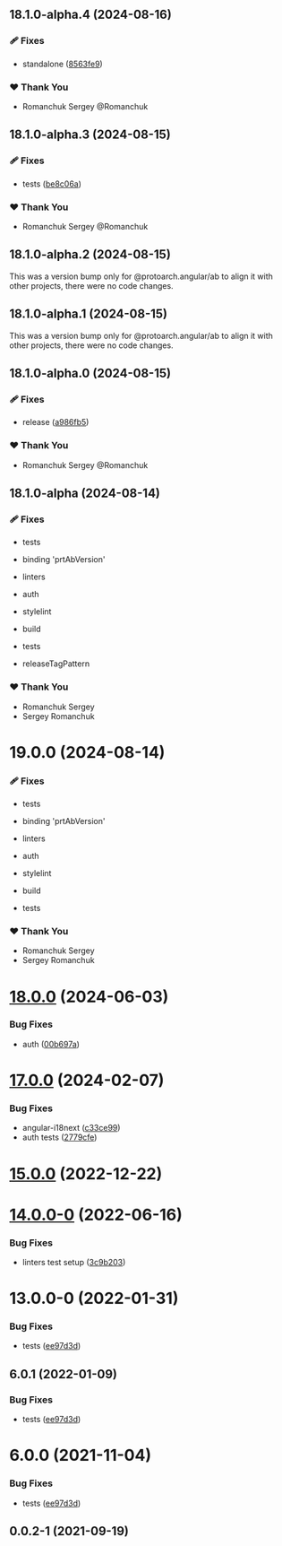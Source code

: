 ## 18.1.0-alpha.4 (2024-08-16)

### 🩹 Fixes

-   standalone ([8563fe9](https://github.com/protoarch/angular/commit/8563fe9))

### ❤️ Thank You

-   Romanchuk Sergey @Romanchuk

## 18.1.0-alpha.3 (2024-08-15)

### 🩹 Fixes

-   tests ([be8c06a](https://github.com/protoarch/angular/commit/be8c06a))

### ❤️ Thank You

-   Romanchuk Sergey @Romanchuk

## 18.1.0-alpha.2 (2024-08-15)

This was a version bump only for @protoarch.angular/ab to align it with other projects, there were no code changes.

## 18.1.0-alpha.1 (2024-08-15)

This was a version bump only for @protoarch.angular/ab to align it with other projects, there were no code changes.

## 18.1.0-alpha.0 (2024-08-15)

### 🩹 Fixes

-   release ([a986fb5](https://github.com/protoarch/angular/commit/a986fb5))

### ❤️ Thank You

-   Romanchuk Sergey @Romanchuk

## 18.1.0-alpha (2024-08-14)

### 🩹 Fixes

-   tests

-   binding 'prtAbVersion'

-   linters

-   auth

-   stylelint

-   build

-   tests

-   releaseTagPattern

### ❤️ Thank You

-   Romanchuk Sergey
-   Sergey Romanchuk

# 19.0.0 (2024-08-14)

### 🩹 Fixes

-   tests

-   binding 'prtAbVersion'

-   linters

-   auth

-   stylelint

-   build

-   tests

### ❤️ Thank You

-   Romanchuk Sergey
-   Sergey Romanchuk

# [18.0.0](https://github.com/protoarch/angular/compare/v18.0.0-1...v18.0.0) (2024-06-03)

### Bug Fixes

-   auth ([00b697a](https://github.com/protoarch/angular/commit/00b697a971fe58089e5e48abb61300debc6eec2c))

# [17.0.0](https://github.com/protoarch/angular/compare/v14.1.2...v17.0.0) (2024-02-07)

### Bug Fixes

-   angular-i18next ([c33ce99](https://github.com/protoarch/angular/commit/c33ce996ae42b4f495ad7b6eafeb45a78760393a))
-   auth tests ([2779cfe](https://github.com/protoarch/angular/commit/2779cfeb8a7eb859fb5f8e9f2d165603fa225df2))

# [15.0.0](https://github.com/protoarch/angular/compare/v14.1.2...v15.0.0) (2022-12-22)

# [14.0.0-0](https://github.com/protoarch/angular/compare/v13.1.0...v14.0.0-0) (2022-06-16)

### Bug Fixes

-   linters test setup ([3c9b203](https://github.com/protoarch/angular/commit/3c9b203cb21b9be569eb3f546190dfcfa6102214))

# 13.0.0-0 (2022-01-31)

### Bug Fixes

-   tests ([ee97d3d](https://github.com/protoarch/angular/commit/ee97d3d9ea52efff2488d797e26b915b0e71a39a))

## 6.0.1 (2022-01-09)

### Bug Fixes

-   tests ([ee97d3d](https://github.com/protoarch/angular/commit/ee97d3d9ea52efff2488d797e26b915b0e71a39a))

# 6.0.0 (2021-11-04)

### Bug Fixes

-   tests ([ee97d3d](https://github.com/protoarch/angular/commit/ee97d3d9ea52efff2488d797e26b915b0e71a39a))

## 0.0.2-1 (2021-09-19)
